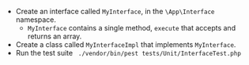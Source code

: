 
- Create an interface called `MyInterface`, in the `\App\Interface` namespace.
  - `MyInterface` contains a single method, `execute` that accepts and returns an array.
- Create a class called `MyInterfaceImpl` that implements `MyInterface`.
- Run the test suite ` ./vendor/bin/pest tests/Unit/InterfaceTest.php`
